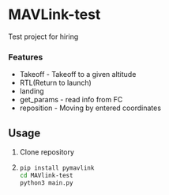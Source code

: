 # MAVLink-test
Test project for hiring

### Features

+ Takeoff - Takeoff to a given altitude
+ RTL(Return to launch)
+ landing
+ get_params - read info from FC
+ reposition - Moving by entered coordinates


## Usage

1. Clone repository
2. ```bash
   pip install pymavlink
   cd MAVlink-test
   python3 main.py
   ```
